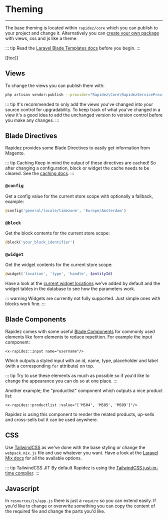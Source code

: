 # Theming

---

The base theming is located within `rapidez/core` which you can publish to your project and change it. Alternatively you can [create your own package](package-development.md) with views, css and js like a theme.

::: tip
Read the [Laravel Blade Templates docs](https://laravel.com/docs/master/blade) before you begin.
:::

[[toc]]

## Views

To change the views you can publish them with:
```bash
php artisan vendor:publish --provider="Rapidez\Core\RapidezServiceProvider" --tag=views
```
::: tip
It's recommended to only add the views you've changed into your source control for upgradability. To keep track of what you've changed in a view it's a good idea to add the unchanged version to version control before you make any changes.
:::

## Blade Directives

Rapidez provides some Blade Directives to easily get information from Magento.

::: tip Caching
Keep in mind the output of these directives are cached! So after changing a configuration, block or widget the cache needs te be cleared. See the [caching docs](caching.md).
:::

### `@config`

Get a config value for the current store scope with optionally a fallback, example:
```php
@config('general/locale/timezone', 'Europe/Amsterdam')
```

### `@block`

Get the block contents for the current store scope:
```php
@block('your_block_identifier')
```

### `@widget`

Get the widget contents for the current store scope:
```php
@widget('location', 'type', 'handle', $entityId)
```
Have a look at the [current widget locations](https://github.com/rapidez/core/search?l=Blade&q=widget) we've added by default and the widget tables in the database to see how the parameters work.

::: warning
Widgets are currently not fully supported. Just simple ones with blocks work fine.
:::

## Blade Components

Rapidez comes with some useful [Blade Components](https://github.com/rapidez/core/tree/master/resources/views/components) for commonly used elements like form elements to reduce repetition. For example the input component:
```
<x-rapidez::input name="username"/>
```
Which outputs a styled input with an id, name, type, placeholder and label (with a corresponding `for` attribute) on top.

::: tip
Try to use these elements as much as possible so if you'd like to change the appearance you can do so at one place.
:::

Another example; the "productlist" component which outputs a nice product list:
```
<x-rapidez::productlist :value="['MS04', 'MS05', 'MS09']"/>
```
Rapidez is using this component to render the related products, up-sells and cross-sells but it can be used anywhere.

## CSS

Use [TailwindCSS](https://tailwindcss.com) as we've done with the base styling or change the `webpack.mix.js` file and use whatever you want. Have a look at the [Laravel Mix docs](https://laravel.com/docs/8.x/mix) for all the available options.

::: tip TailwindCSS JIT
By default Rapidez is using the [TailwindCSS just-in-time compiler](https://github.com/tailwindlabs/tailwindcss-jit).
:::

## Javascript

In `resources/js/app.js` there is just a `require` so you can extend easily. If you'd like to change or overwrite something you can copy the content of the required file and change the parts you'd like.
